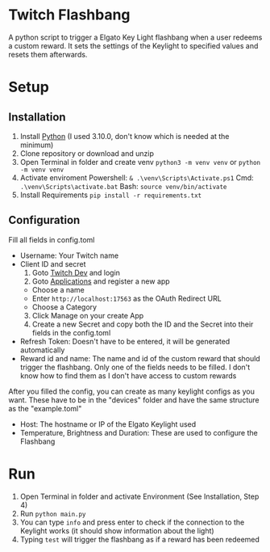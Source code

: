 # Twitch Flashbang
A python script to trigger a Elgato Key Light flashbang when a user redeems a custom reward. It sets the settings of the Keylight to specified values and resets them afterwards. 
# Setup
## Installation
1. Install [Python](https://www.python.org/downloads/) (I used 3.10.0, don't know which is needed at the minimum)
2. Clone repository or download and unzip
3. Open Terminal in folder and create venv `python3 -m venv venv` or `python -m venv venv`
4. Activate enviroment Powershell: `& .\venv\Scripts\Activate.ps1` Cmd: `.\venv\Scripts\activate.bat` Bash: `source venv/bin/activate`
5. Install Requirements `pip install -r requirements.txt`
## Configuration
Fill all fields in config.toml
- Username: Your Twitch name
- Client ID and secret
  1. Goto [Twitch Dev](https://dev.twitch.tv) and login
  2. Goto [Applications](https://dev.twitch.tv/console/apps) and register a new app
    - Choose a name
    - Enter `http://localhost:17563` as the OAuth Redirect URL
    - Choose a Category
  3. Click Manage on your create App
  4. Create a new Secret and copy both the ID and the Secret into their fields in the config.toml
- Refresh Token: Doesn't have to be entered, it will be generated automatically
- Reward id and name: The name and id of the custom reward that should trigger the flashbang. Only one of the fields needs to be filled. I don't know how to find them as I don't have access to custom rewards

After you filled the config, you can create as many keylight configs as you want. These have to be in the "devices" folder and have the same structure as the "example.toml"
- Host: The hostname or IP of the Elgato Keylight used
- Temperature, Brightness and Duration: These are used to configure the Flashbang
# Run
1. Open Terminal in folder and activate Environment (See Installation, Step 4)
2. Run `python main.py`
3. You can type `info` and press enter to check if the connection to the Keylight works (it should show information about the light)
4. Typing `test` will trigger the flashbang as if a reward has been redeemed
